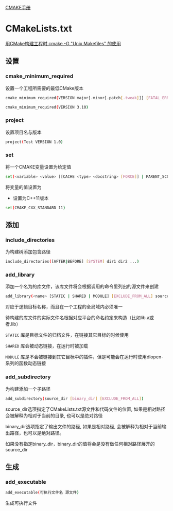 <!--
 * @Description: 
 * @Version: 1.0
 * @Author: daLao
 * @Email: dalao@xxx.com
 * @Date: 2022-11-30 23:00:31
 * @LastEditors: Li Yuanhao
 * @LastEditTime: 2023-03-09 12:32:51
-->

[CMAKE手册](https://www.zybuluo.com/khan-lau/note/254724)

# CMakeLists.txt

[用CMake构建工程时 cmake -G "Unix Makefiles" 的使用](https://blog.csdn.net/yangjia_cheng/article/details/111408753)

## 设置


### cmake_minimum_required

设置一个工程所需要的最低CMake版本

```sh
cmake_minimum_required(VERSION major[.minor[.patch[.tweak]]] [FATAL_ERROR])
```

```sh
cmake_minimum_required(VERSION 3.10)
```


### project

设置项目名与版本

```sh
project(Test VERSION 1.0)
```


### set

将一个CMAKE变量设置为给定值

```sh
set(<variable> <value> [[CACHE <type> <docstring> [FORCE]] | PARENT_SCOPE])
```

将变量<variable>的值设置为<value>

- 设置为C++11版本

```sh
set(CMAKE_CXX_STANDARD 11)
```


## 添加

### include_directories

为构建树添加包含路径

```sh
include_directories([AFTER|BEFORE] [SYSTEM] dir1 dir2 ...)
```


### add_library

添加一个名为<name>的库文件，该库文件将会根据调用的命令里列出的源文件来创建

```sh
add_library(<name> [STATIC | SHARED | MODULE] [EXCLUDE_FROM_ALL] source1 source2 ... sourceN)
```

<name>对应于逻辑目标名称，而且在一个工程的全局域内必须唯一

待构建的库文件的实际文件名根据对应平台的命名约定来构造（比如lib<name>.a或者<name>.lib）

`STATIC` 库是目标文件的归档文件，在链接其它目标的时候使用

`SHARED` 库会被动态链接，在运行时被加载

`MODULE` 库是不会被链接到其它目标中的插件，但是可能会在运行时使用dlopen-系列的函数动态链接


### add_subdirectory

为构建添加一个子路径

```sh
add_subdirectory(source_dir [binary_dir] [EXCLUDE_FROM_ALL])
```

source_dir选项指定了CMakeLists.txt源文件和代码文件的位置, 如果是相对路径会被解释为相对于当前的目录, 也可以是绝对路径

binary_dir选项指定了输出文件的路径, 如果是相对路径, 会被解释为相对于当前输出路径，也可以是绝对路径。

如果没有指定binary_dir，binary_dir的值将会是没有做任何相对路径展开的source_dir


## 生成


### add_executable

```sh
add_executable(可执行文件名 源文件)
```

生成可执行文件